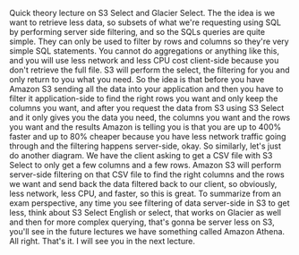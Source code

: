 
<v Instructor>Quick theory lecture on S3 Select</v>
and Glacier Select.
The the idea is we want to retrieve less data,
so subsets of what we're requesting using SQL
by performing server side filtering,
and so the SQLs queries are quite simple.
They can only be used to filter by rows and columns
so they're very simple SQL statements.
You cannot do aggregations or anything like this,
and you will use less network and less CPU cost client-side
because you don't retrieve the full file.
S3 will perform the select, the filtering for you
and only return to you what you need.
So the idea is that before you have Amazon S3
sending all the data into your application
and then you have to filter it application-side
to find the right rows you want
and only keep the columns you want,
and after you request the data from S3 using S3 Select
and it only gives you the data you need,
the columns you want and the rows you want
and the results Amazon is telling you is
that you are up to 400% faster and up to 80% cheaper
because you have less network traffic going through
and the filtering happens server-side, okay.
So similarly, let's just do another diagram.
We have the client asking to get a CSV file
with S3 Select to only get a few columns and a few rows.
Amazon S3 will perform server-side filtering
on that CSV file to find the right columns
and the rows we want
and send back the data filtered back to our client,
so obviously, less network, less CPU, and faster,
so this is great.
To summarize from an exam perspective,
any time you see filtering of data server-side
in S3 to get less, think about S3 Select English or select,
that works on Glacier as well
and then for more complex querying,
that's gonna be server less on S3,
you'll see in the future lectures
we have something called Amazon Athena.
All right.
That's it. I will see you in the next lecture.